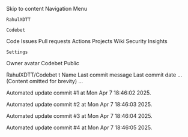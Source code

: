 Skip to content
Navigation Menu

    RahulXDTT

    Codebet

Code
Issues
Pull requests
Actions
Projects
Wiki
Security
Insights

    Settings

Owner avatar
Codebet
Public

RahulXDTT/Codebet
t
Name	Last commit message
	Last commit date
... (Content omitted for brevity) ...


Automated update commit #1 at Mon Apr  7 18:46:02 2025.

Automated update commit #2 at Mon Apr  7 18:46:03 2025.

Automated update commit #3 at Mon Apr  7 18:46:04 2025.

Automated update commit #4 at Mon Apr  7 18:46:05 2025.